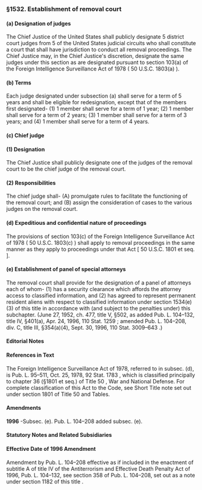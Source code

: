 <!--
url: https://uscode.house.gov/view.xhtml?req=granuleid:USC-prelim-title8-section1532&num=0&edition=prelim
date_accessed: 2024-07-28 23:46:20
-->
### §1532\. Establishment of removal court
#### (a) Designation of judges
 The Chief Justice of the United States shall publicly designate 5 district court judges from 5 of the United States judicial circuits who shall constitute a court that shall have jurisdiction to conduct all removal proceedings. The Chief Justice may, in the Chief Justice's discretion, designate the same judges under this section as are designated pursuant to section 103(a) of the Foreign Intelligence Surveillance Act of 1978 (
 50 U.S.C. 1803(a)
 ).
#### (b) Terms
 Each judge designated under subsection (a) shall serve for a term of 5 years and shall be eligible for redesignation, except that of the members first designated\-
 (1\) 1 member shall serve for a term of 1 year;
 (2\) 1 member shall serve for a term of 2 years;
 (3\) 1 member shall serve for a term of 3 years; and
 (4\) 1 member shall serve for a term of 4 years.
#### (c) Chief judge
#### (1\) Designation
 The Chief Justice shall publicly designate one of the judges of the removal court to be the chief judge of the removal court.
#### (2\) Responsibilities
 The chief judge shall\-
 (A) promulgate rules to facilitate the functioning of the removal court; and
 (B) assign the consideration of cases to the various judges on the removal court.
#### (d) Expeditious and confidential nature of proceedings
 The provisions of section 103(c) of the Foreign Intelligence Surveillance Act of 1978 (
 50 U.S.C. 1803(c)
 ) shall apply to removal proceedings in the same manner as they apply to proceedings under that Act \[
 50 U.S.C. 1801 et seq.
 ].
#### (e) Establishment of panel of special attorneys
 The removal court shall provide for the designation of a panel of attorneys each of whom\-
 (1\) has a security clearance which affords the attorney access to classified information, and
 (2\) has agreed to represent permanent resident aliens with respect to classified information under
 section 1534(e)(3\) of this title
 in accordance with (and subject to the penalties under) this subchapter.
 (June 27, 1952, ch. 477, title V, §502, as added
 Pub. L. 104–132,
 title IV, §401(a), Apr. 24, 1996,
 110 Stat. 1259
 ; amended
 Pub. L. 104–208,
 div. C, title III, §354(a)(4\), Sept. 30, 1996,
 110 Stat. 3009–643
 .)
#### **Editorial Notes**
#### References in Text
 The Foreign Intelligence Surveillance Act of 1978, referred to in subsec. (d), is
 Pub. L. 95–511,
 Oct. 25, 1978,
 92 Stat. 1783
 , which is classified principally to
 chapter 36 (§1801 et seq.) of Title 50
 , War and National Defense. For complete classification of this Act to the Code, see Short Title note set out under
 section 1801 of Title 50
 and Tables.
#### Amendments
**1996** 
 \-Subsec. (e).
 Pub. L. 104–208
 added subsec. (e).
#### **Statutory Notes and Related Subsidiaries**
#### Effective Date of 1996 Amendment
 Amendment by
 Pub. L. 104–208
 effective as if included in the enactment of subtitle A of title IV of the Antiterrorism and Effective Death Penalty Act of 1996,
 Pub. L. 104–132,
 see section 358 of
 Pub. L. 104–208,
 set out as a note under
 section 1182 of this title
 .
